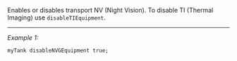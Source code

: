 Enables or disables transport NV (Night Vision). To disable TI (Thermal Imaging) use `disableTIEquipment`.


---
*Example 1:*
```sqf
myTank disableNVGEquipment true;
```